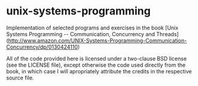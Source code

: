 unix-systems-programming
========================

Implementation of selected programs and exercises in the book
[Unix Systems Programming -- Communication, Concurrency and Threads]
(http://www.amazon.com/UNIX-Systems-Programming-Communication-Concurrency/dp/0130424110)

All of the code provided here is licensed under a two-clause BSD license
(see the LICENSE file), except otherwise the code used directly from the book,
in which case I will apropriately attribute the credits in the respective source
file.
